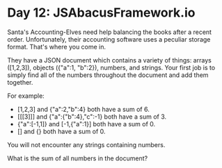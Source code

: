 # Day 12: JSAbacusFramework.io

Santa's Accounting-Elves need help balancing the books after a recent order. Unfortunately, their accounting software uses a peculiar storage format. That's where you come in.

They have a JSON document which contains a variety of things: arrays ([1,2,3]), objects ({"a":1, "b":2}), numbers, and strings. Your first job is to simply find all of the numbers throughout the document and add them together.

For example:

* [1,2,3] and {"a":2,"b":4} both have a sum of 6.
* [[[3]]] and {"a":{"b":4},"c":-1} both have a sum of 3.
* {"a":[-1,1]} and [-1,{"a":1}] both have a sum of 0.
* [] and {} both have a sum of 0.

You will not encounter any strings containing numbers.

What is the sum of all numbers in the document?